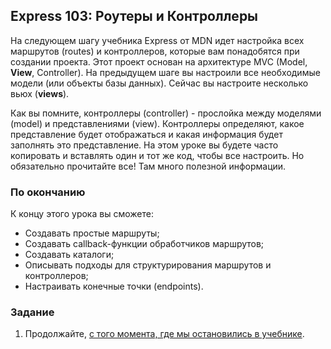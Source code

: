## Express 103: Роутеры и Контроллеры

На следующем шагу учебника Express от MDN идет настройка всех маршрутов (routes) и контроллеров, которые вам понадобятся при создании проекта. Этот проект основан на архитектуре MVC (Model, **View**, Controller). На предыдущем шаге вы настроили все необходимые модели (или объекты базы данных). Сейчас вы настроите несколько вьюх (**views**).

Как вы помните, контроллеры (controller) - прослойка между моделями (model) и представлениями (view). Контроллеры определяют, какое представление будет отображаться и какая информация будет заполнять это представление. На этом уроке вы будете часто копировать и вставлять один и тот же код, чтобы все настроить. Но обязательно прочитайте все! Там много полезной информации.

### По окончанию

К концу этого урока вы сможете:

- Создавать простые маршруты;
- Создавать callback-функции обработчиков маршрутов;
- Создавать каталоги;
- Описывать подходы для структурирования маршрутов и контроллеров;
- Настраивать конечные точки (endpoints).

### Задание

1. Продолжайте, [с того момента, где мы остановились в учебнике](https://developer.mozilla.org/ru/docs/Learn/Server-side/Express_Nodejs/routes).
